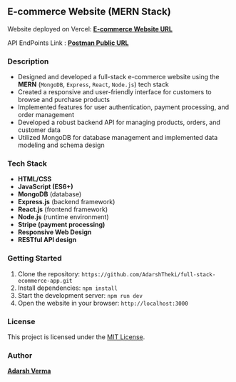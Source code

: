 ## E-commerce Website (MERN Stack)

Website deployed on Vercel: **[E-commerce Website URL](https://full-stack-ecommerce-app-delta.vercel.app)**

API EndPoints Link : **[Postman Public URL](https://www.postman.com/aerospace-geologist-25924470/workspace/public-e-commerce/collection/34091040-10477bbe-7028-4820-bda7-b3f48eb557dc?action=share&creator=34091040)**

### Description

-   Designed and developed a full-stack e-commerce website using the **MERN** (`MongoDB`, `Express`, `React`, `Node.js`) tech stack
-   Created a responsive and user-friendly interface for customers to browse and purchase products
-   Implemented features for user authentication, payment processing, and order management
-   Developed a robust backend API for managing products, orders, and customer data
-   Utilized MongoDB for database management and implemented data modeling and schema design

### Tech Stack

-   **HTML/CSS**
-   **JavaScript (ES6+)**
-   **MongoDB** (database)
-   **Express.js** (backend framework)
-   **React.js** (frontend framework)
-   **Node.js** (runtime environment)
-   **Stripe (payment processing)**
-   **Responsive Web Design**
-   **RESTful API design**

### Getting Started

1. Clone the repository: `https://github.com/AdarshTheki/full-stack-ecommerce-app.git`
2. Install dependencies: `npm install`
3. Start the development server: `npm run dev`
4. Open the website in your browser: `http://localhost:3000`

### License

This project is licensed under the [MIT License]().

### Author

**[Adarsh Verma]()**
